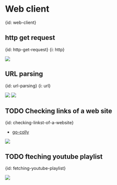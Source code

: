# Web client
{id: web-client}


## http get request
{id: http-get-request}
{i: http}

![](examples/http-get/http_get.go)


## URL parsing
{id: url-parsing}
{i: url}

![](examples/url-parsing/url_parsing.go)
![](examples/url-parsing/url_parsing.out)



## TODO Checking links of a web site
{id: checking-linkst-of-a-website}

* [go-colly](http://go-colly.org/)

![](examples/check-links/check_links.go)

## TODO fteching youtube playlist
{id: fetching-youtube-playlist}

![](examples/youtube-playlist/youtube_playlist.go)

